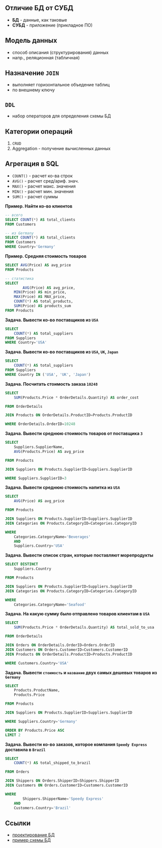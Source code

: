 ## Отличие БД от СУБД

- **БД** - данные, как таковые
- **СУБД** - приложение (прикладное ПО)

## Модель данных

- способ описания (структурирования) данных
- напр., реляционная (табличная)

## Назначение `JOIN`

- выполняет горизонтальное объедение таблиц
- по внешнему ключу

## `DDL`

- набор операторов для определения схемы БД

## Категории операций

1. `CRUD`
2. Aggregation - получение вычисленных данных

## Агрегация в SQL

- `COUNT()` - расчет ко-ва строк
- `AVG()` - расчет сред/ариф. знач.
- `MAX()` - расчет макс. значения
- `MIN()` -  расчет мин. значения
- `SUM()` -  расчет суммы

**Пример. Найти ко-во клиентов**

```sql
-- всего
SELECT COUNT(*) AS total_clients
FROM Customers

-- из Germany
SELECT COUNT(*) AS total_clients
FROM Customers
WHERE Country='Germany'
```

**Пример. Средняя стоимость товаров**

```sql
SELECT AVG(Price) AS avg_price
FROM Products

-- статистика
SELECT
		AVG(Price) AS avg_price,
    MIN(Price) AS min_price,
    MAX(Price) AS MAX_price,
    COUNT(*) AS total_products,
    SUM(Price) AS products_sum
FROM Products
```

**Задача. Вывести ко-во поставщиков из `USA`**

```sql
SELECT
	COUNT(*) AS total_suppliers
FROM Suppliers
WHERE Country='USA'
```

**Задача. Вывести ко-во поставщиков из `USA`, `UK`, `Japan`**

```sql
SELECT
	COUNT(*) AS total_suppliers
FROM Suppliers
WHERE Country IN ('USA', 'UK', 'Japan')
```

**Задача. Посчитать стоимость заказа `10248`**

```sql
SELECT
	SUM(Products.Price * OrderDetails.Quantity) AS order_cost

FROM OrderDetails

JOIN Products ON OrderDetails.ProductID=Products.ProductID

WHERE OrderDetails.OrderID=10248
```

**Задача. Вывести среднюю стоимость товаров от поставщика `3`**

```sql
SELECT
	Suppliers.SupplierName,
	AVG(Products.Price) AS avg_price

FROM Products

JOIN Suppliers ON Products.SupplierID=Suppliers.SupplierID

WHERE Suppliers.SupplierID=3
```

**Задача. Вывести среднюю стоимость напитка из `USA`**

```sql
SELECT 
	AVG(Price) AS avg_price

FROM Products

JOIN Suppliers ON Products.SupplierID=Suppliers.SupplierID
JOIN Categories ON Products.CategoryID=Categories.CategoryID

WHERE
	Categories.CategoryName='Beverages'
	AND
	Suppliers.Country='USA'
```

**Задача. Вывести список стран, которые поставляют морепродукты**

```sql
SELECT DISTINCT
	Suppliers.Country

FROM Products

JOIN Suppliers ON Products.SupplierID=Suppliers.SupplierID
JOIN Categories ON Products.CategoryID=Categories.CategoryID

WHERE
	Categories.CategoryName='Seafood'
```

**Задача. На какую сумму было отправлено товаров клиентам в `USA`**

```sql
SELECT
	SUM(Products.Price * OrderDetails.Quantity) AS total_sold_to_usa

FROM OrderDetails

JOIN Orders ON OrderDetails.OrderID=Orders.OrderID
JOIN Customers ON Orders.CustomerID=Customers.CustomerID
JOIN Products ON OrderDetails.ProductID=Products.ProductID

WHERE Customers.Country='USA'
```

**Задача. Вывести `стоимость` и `название` двух самых дешевых товаров из `Germany`**

```sql
SELECT
	Products.ProductName,
	Products.Price

FROM Products

JOIN Suppliers ON Products.SupplierID=Suppliers.SupplierID

WHERE Suppliers.Country='Germany'

ORDER BY Products.Price ASC
LIMIT 2
```

**Задача. Вывести ко-во заказов, которое компания `Speedy Express` доставила в `Brazil`**

```sql
SELECT
	COUNT(*) AS total_shipped_to_brazil

FROM Orders

JOIN Shippers ON Orders.ShipperID=Shippers.ShipperID
JOIN Customers ON Orders.CustomerID=Customers.CustomerID

WHERE
		Shippers.ShipperName='Speedy Express'
    AND
    Customers.Country='Brazil'
```

## Ссылки

- [проектирование БД](https://dbdiagram.io/d/)
- [пример схемы БД](https://dbdiagram.io/d/645e8821dca9fb07c4fe5542)